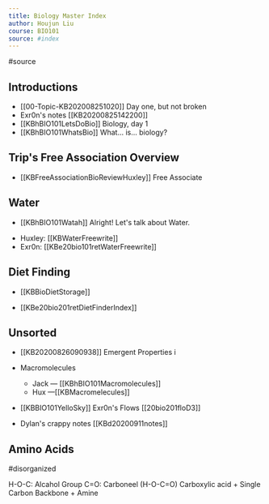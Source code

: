 ```yaml
---
title: Biology Master Index
author: Houjun Liu
course: BIO101
source: #index
---
```


#source 

## Introductions
* [[00-Topic-KB202008251020]] Day one, but not broken
* Exr0n's notes [[KB20200825142200]]
* [[KBhBIO101LetsDoBio]] Biology, day 1
* [[KBhBIO101WhatsBio]] What... is... biology?

## Trip's Free Association Overview
* [[KBFreeAssociationBioReviewHuxley]] Free Associate 

## Water
* [[KBhBIO101Watah]] Alright! Let's talk about Water.
- Huxley: [[KBWaterFreewrite]]
- Exr0n: [[KBe20bio101retWaterFreewrite]]

## Diet Finding
* [[KBBioDietStorage]]
- [[KBe20bio201retDietFinderIndex]]

## Unsorted

* [[KB20200826090938]] Emergent Properties i
* Macromolecules 
    * Jack — [[KBhBIO101Macromolecules]]
    * Hux —[[KBMacromelecules]]
* [[KBBIO101YelloSky]]
Exr0n's Flows
[[20bio201floD3]]

* Dylan's crappy notes [[KBd20200911notes]]

## Amino Acids
#disorganized

H-O-C: Alcahol Group
C=O: Carboneel
(H-O-C=O) Carboxylic acid + Single Carbon Backbone +  Amine

